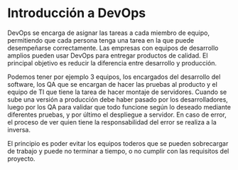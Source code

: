 # Introducción a DevOps

DevOps se encarga de asignar las tareas a cada miembro de equipo, permitiendo que cada persona tenga una tarea en la que puede desempeñarse correctamente. Las empresas con equipos de desarrollo amplios pueden usar DevOps para entregar productos de calidad. El principal objetivo es reducir la diferencia entre desarrollo y producción.

Podemos tener por ejemplo 3 equipos, los encargados del desarrollo del software, los QA que se encargan de hacer las pruebas al producto y el equipo de TI que tiene la tarea de hacer montaje de servidores. Cuando se sube una versión a producción debe haber pasado por los desarrolladores, luego por los QA para validar que todo funcione según lo deseado mediante diferentes pruebas, y por último el despliegue a servidor. En caso de error, el proceso de ver quien tiene la responsabilidad del error se realiza a la inversa.

El principio es poder evitar los equipos toderos que se pueden sobrecargar de trabajo y puede no terminar a tiempo, o no cumplir con las requisitos del proyecto.
